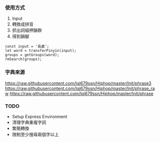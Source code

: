### 使用方式

1. Input
2. 轉換成拼音
3. 抓出詞組押韻群
4. 得到韻腳

```
const input = '長處';
let word = transferPinyin(input);
groups = getGroups(word);
rmSearch(groups);
```

### 字典來源

https://raw.githubusercontent.com/lqj679ssn/Hiphop/master/Init/phrase3
https://raw.githubusercontent.com/lqj679ssn/Hiphop/master/Init/phrase_raw
https://raw.githubusercontent.com/lqj679ssn/Hiphop/master/Init/phrase

### TODO

- Setup Express Environment
- 清理字典重複字詞
- 繁簡轉換
- 限制至少搜尋兩個字以上
